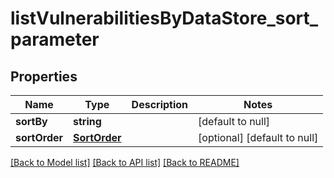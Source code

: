 # listVulnerabilitiesByDataStore_sort_parameter

## Properties
Name | Type | Description | Notes
------------ | ------------- | ------------- | -------------
**sortBy** | **string** |  | [default to null]
**sortOrder** | [**SortOrder**](SortOrder.md) |  | [optional] [default to null]

[[Back to Model list]](../README.md#documentation-for-models) [[Back to API list]](../README.md#documentation-for-api-endpoints) [[Back to README]](../README.md)


